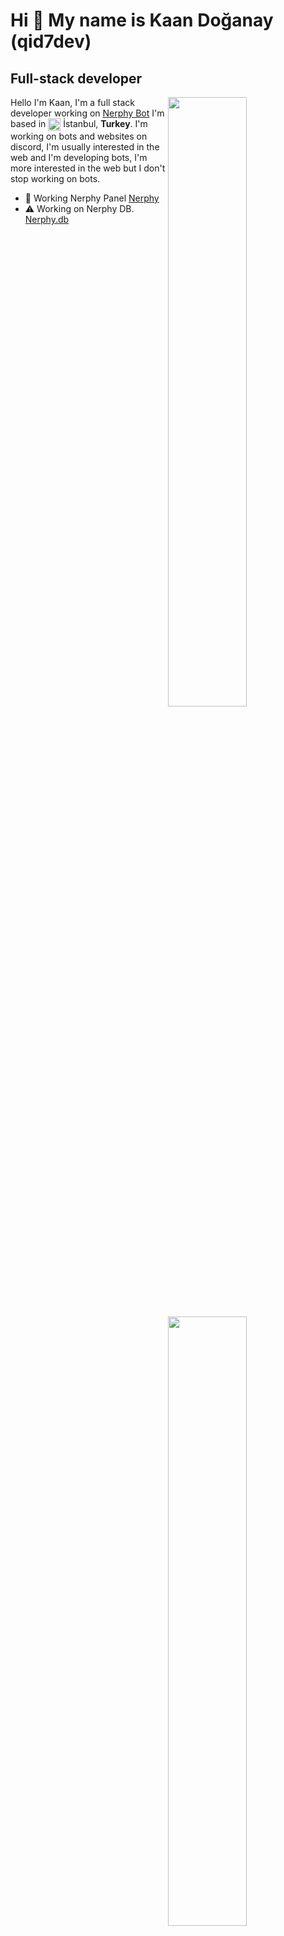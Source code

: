 Hi 👋 My name is Kaan Doğanay (qid7dev)
===========================
Full-stack developer
--------------------

<img width="50%" align="right" src="https://github-widgetbox.vercel.app/api/profile?username=qid7dev&data=followers,repositories,stars,commits&theme=darkmode">
<img width="50%" height="1px" align="right" src="https://i.imgur.com/DkKayja.png">
<img width="50%" align="right" src="https://github-widgetbox.vercel.app/api/skills?languages=js,kotlin,html,css,nodejs,java,php&theme=darkmode">

Hello I'm Kaan, I'm a full stack developer working on [Nerphy Bot](https://bot.nerphy.xyz)
I'm based in <img width="20" height="20" align="center" src="https://i.imgur.com/ff547ZT.png"> İstanbul, **Turkey**. I'm working on bots and websites on discord, I'm usually interested in the web and I'm developing bots, I'm more interested in the web but I don't stop working on bots.

- 🚀 Working Nerphy Panel [Nerphy](https://bot.raggys.xyz)
- ⚠ Working on Nerphy DB. [Nerphy.db](https://www.npmjs.com/package/nerphy.db)

